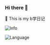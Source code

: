 ### Hi there 👋
🌱 This is my b学日记


![Info](https://github-stats.ubrong.com/api?username=husky25130&show_icons=true)

![Language](https://github-stats.ubrong.com/api/top-langs/?username=ubrong&layout=compact)

<!--
**husky25130/husky25130** is a ✨ _special_ ✨ repository because its `README.md` (this file) appears on your GitHub profile.

Here are some ideas to get you started:

- 🔭 I’m currently working on ...
- 🌱 I’m currently learning ...
- 👯 I’m looking to collaborate on ...
- 🤔 I’m looking for help with ...
- 💬 Ask me about ...
- 📫 How to reach me: ...
- 😄 Pronouns: ...
- ⚡ Fun fact: ...
-->
